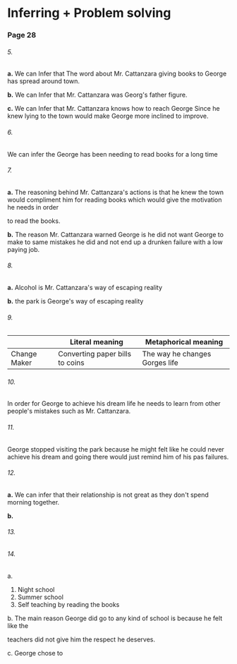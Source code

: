 #  Inferring + Problem solving

### Page 28

###### 5.

**a.** We can Infer that The word about Mr. Cattanzara giving books to George has spread around town.

**b.** We can Infer that  Mr. Cattanzara  was  Georg's father figure.

**c.** We can Infer that Mr. Cattanzara  knows how to reach George Since he knew lying to the town would make George more inclined to improve.



###### 6.

We can infer the George has been needing to read books for a long time 



###### 7.

**a.** The reasoning behind Mr. Cattanzara's actions is that he knew the town would compliment him for reading books which would give the motivation he needs in order 

to read the books.

**b.** 	The reason Mr. Cattanzara warned George is he did not want George to make to same mistakes he did and not end up a drunken failure with a low paying job.



###### 8.

**a.** Alcohol is  Mr. Cattanzara's way of escaping reality 

**b.** the park is George's way of escaping reality 





###### 9.

|              | Literal meaning                 | Metaphorical meaning           |
| ------------ | ------------------------------- | ------------------------------ |
| Change Maker | Converting paper bills to coins | The way he changes Gorges life |



###### 10.

In order for George to achieve his dream life he needs to learn from other people's mistakes such as Mr. Cattanzara. 



###### 11.

George stopped visiting the park because he might felt like he could never achieve his dream and going there would just remind him of his pas failures.



###### 12.

**a.** We can infer that their relationship is not great as they don't spend morning together.

**b.** 





###### 13.





###### 14.

a. 

1.  Night school
2.  Summer school
3. Self teaching by reading the books 

b. The main reason George did go to any kind of school is because he felt like the

 teachers did not give him the respect he deserves.



c. George chose to 




